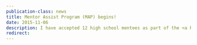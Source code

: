 ```yaml
---
publication-class: news
title: Mentor Assist Program (MAP) begins!
date: 2015-11-06
description: I have accepted 12 high school mentees as part of the <a href="{{ '/mentoring/#map' | prepend:site.baseurl }}">Mentor Assist Program</a> (MAP). Four will work with me on research, eight will develop independent projects.
redirect:
---
```

